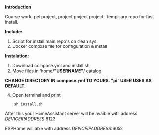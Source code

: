 **Introduction**


Course work, pet project, project project project.
Templuary repo for fast install.


**Include:**
1) Script for install main repo's on clean sys.
2) Docker compose file for configuration & install



**Instalation:**
1) Download compose.yml and install.sh
2) Move files in /home/**"USERNAME"**/ catalog



**CHANGE DIRECTORY IN compose.yml TO YOURS. "pi" USER USES AS DEFAULT.**


4) Open terminal and print
```
    sh install.sh
```
    
    
After this your HomeAssistant server will be avaible with address *DEVICEIPADDRESS*:8123


ESPHome will able with address *DEVICEIPADDRESS*:6052
